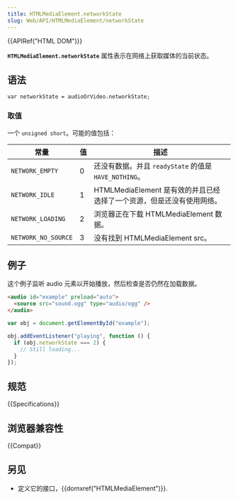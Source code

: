 ```yaml
---
title: HTMLMediaElement.networkState
slug: Web/API/HTMLMediaElement/networkState
---
```


{{APIRef("HTML DOM")}}

**`HTMLMediaElement.networkState`** 属性表示在网络上获取媒体的当前状态。

## 语法

```plain
var networkState = audioOrVideo.networkState;
```

### 取值

一个 `unsigned short`。可能的值包括：

| 常量                | 值  | 描述                                                                    |
| ------------------- | --- | ----------------------------------------------------------------------- |
| `NETWORK_EMPTY`     | 0   | 还没有数据。并且 `readyState` 的值是 `HAVE_NOTHING`。                   |
| `NETWORK_IDLE`      | 1   | HTMLMediaElement 是有效的并且已经选择了一个资源，但是还没有使用网络。 |
| `NETWORK_LOADING`   | 2   | 浏览器正在下载 HTMLMediaElement 数据。                                  |
| `NETWORK_NO_SOURCE` | 3   | 没有找到 HTMLMediaElement src。                                         |

## 例子

这个例子监听 audio 元素以开始播放，然后检查是否仍然在加载数据。

```html
<audio id="example" preload="auto">
  <source src="sound.ogg" type="audio/ogg" />
</audio>
```

```js
var obj = document.getElementById("example");

obj.addEventListener("playing", function () {
  if (obj.networkState === 2) {
    // Still loading...
  }
});
```

## 规范

{{Specifications}}

## 浏览器兼容性

{{Compat}}

## 另见

- 定义它的接口，{{domxref("HTMLMediaElement")}}.
